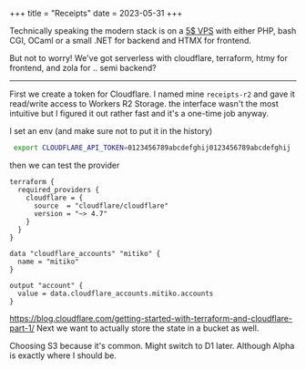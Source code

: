 +++
title = "Receipts"
date = 2023-05-31
+++

<!-- as of 2023 -->
Technically speaking the modern stack is on a [5$ VPS](https://uberspace.de/en/)
with either PHP, bash CGI, OCaml or a small .NET for backend and HTMX for
frontend.

But not to worry!
We've got serverless with cloudflare, terraform, htmy for frontend, and zola for
.. semi backend?

---

First we create a token for Cloudflare.
I named mine `receipts-r2` and gave it read/write access to Workers R2 Storage.
the interface wasn't the most intuitive but I figured it out rather fast and
it's a one-time job anyway.

I set an env (and make sure not to put it in the history)
```bash
 export CLOUDFLARE_API_TOKEN=0123456789abcdefghij0123456789abcdefghij
```

then we can test the provider

```HCL
terraform {
  required_providers {
    cloudflare = {
      source  = "cloudflare/cloudflare"
      version = "~> 4.7"
    }
  }
}

data "cloudflare_accounts" "mitiko" {
  name = "mitiko"
}

output "account" {
  value = data.cloudflare_accounts.mitiko.accounts
}
```

https://blog.cloudflare.com/getting-started-with-terraform-and-cloudflare-part-1/
Next we want to actually store the state in a bucket as well.

Choosing S3 because it's common. Might switch to D1 later.
Although Alpha is exactly where I should be.

